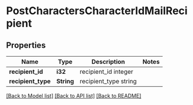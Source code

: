 # PostCharactersCharacterIdMailRecipient

## Properties

Name | Type | Description | Notes
------------ | ------------- | ------------- | -------------
**recipient_id** | **i32** | recipient_id integer | 
**recipient_type** | **String** | recipient_type string | 

[[Back to Model list]](../README.md#documentation-for-models) [[Back to API list]](../README.md#documentation-for-api-endpoints) [[Back to README]](../README.md)


